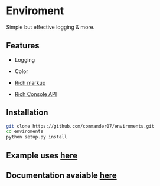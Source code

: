 # Enviroment

Simple but effective logging & more.

## Features

* Logging
* Color
  
* [Rich markup](https://rich.readthedocs.io/en/latest/markup.html)
  
* [Rich Console API](https://rich.readthedocs.io/en/latest/console.html)

## Installation

```bash
git clone https://github.com/commander07/enviroments.git
cd enviroments
python setup.py install
```

## Example uses [here](https://github.com/Commander07/Enviroment/tree/master/gallery)

## Documentation avaiable [here](https://commander07.github.io/Enviroment/)
